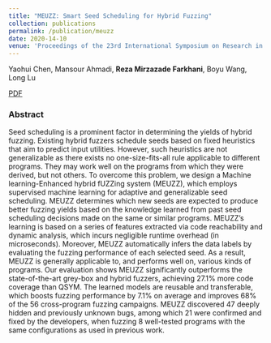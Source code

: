 ```yaml
---
title: "MEUZZ: Smart Seed Scheduling for Hybrid Fuzzing"
collection: publications
permalink: /publication/meuzz
date: 2020-14-10
venue: 'Proceedings of the 23rd International Symposium on Research in Attacks, Intrusions and Defenses'
---
```

Yaohui Chen, Mansour Ahmadi, **Reza Mirzazade Farkhani**, Boyu Wang, Long Lu

[PDF](http://gaintcome.github.io/files/meuzz.pdf)


### Abstract

Seed scheduling is a prominent factor in determining the yields of hybrid fuzzing. Existing hybrid fuzzers schedule seeds based on fixed heuristics that aim to predict input utilities. However, such heuristics are not generalizable as there exists no one-size-fits-all rule applicable to different programs. They may work well on the programs from which they were derived, but not others. To overcome this problem, we design a Machine learning-Enhanced hybrid fUZZing system (MEUZZ), which employs supervised machine learning for adaptive and generalizable seed scheduling. MEUZZ determines which new seeds are expected to produce better fuzzing yields based on the knowledge learned from past seed scheduling decisions made on the same or similar programs. MEUZZ’s learning is based on a series of features extracted via code reachability and dynamic analysis, which incurs negligible runtime overhead (in microseconds). Moreover, MEUZZ automatically infers the data labels by evaluating the fuzzing performance of each selected seed. As a result, MEUZZ is generally applicable to, and performs well on, various kinds of programs. Our evaluation shows MEUZZ significantly outperforms the state-of-the-art grey-box and hybrid fuzzers, achieving 27.1% more code coverage than QSYM. The learned models are reusable and transferable, which boosts fuzzing performance by 7.1% on average and improves 68% of the 56 cross-program fuzzing campaigns. MEUZZ discovered 47 deeply hidden and previously unknown bugs, among which 21 were confirmed and fixed by the developers, when fuzzing 8 well-tested programs with the same configurations as used in previous work.

